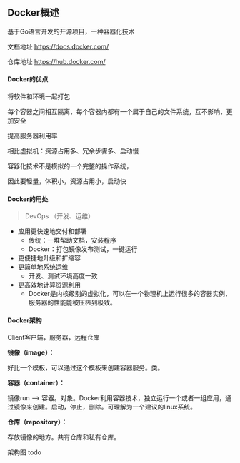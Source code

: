 ## Docker概述

基于Go语言开发的开源项目，一种容器化技术

文档地址 https://docs.docker.com/

仓库地址 https://hub.docker.com/



#### Docker的优点

将软件和环境一起打包

每个容器之间相互隔离，每个容器内都有一个属于自己的文件系统，互不影响，更加安全

提高服务器利用率

相比虚拟机：资源占用多、冗余步骤多、启动慢

容器化技术不是模拟的一个完整的操作系统，

因此要轻量，体积小，资源占用小，启动快



#### Docker的用处

> DevOps （开发、运维）

* 应用更快速地交付和部署
  * 传统：一堆帮助文档，安装程序
  * Docker：打包镜像发布测试，一键运行
* 更便捷地升级和扩缩容
* 更简单地系统运维
  * 开发、测试环境高度一致
* 更高效地计算资源利用
  * Docker是内核级别的虚拟化，可以在一个物理机上运行很多的容器实例，服务器的性能能被压榨到极致。



#### Docker架构

Client客户端，服务器，远程仓库

**镜像（image）：**

好比一个模板，可以通过这个模板来创建容器服务。类。

**容器（container）：**

镜像run --> 容器。对象。Docker利用容器技术，独立运行一个或者一组应用，通过镜像来创建。启动，停止，删除。可理解为一个建议的linux系统。

**仓库（repository）：**

存放镜像的地方。共有仓库和私有仓库。

架构图 todo